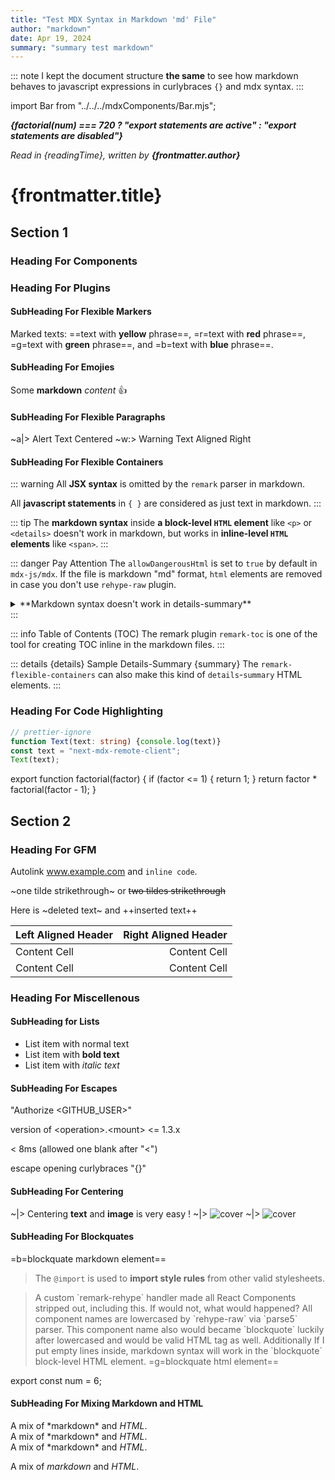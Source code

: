 ```yaml
---
title: "Test MDX Syntax in Markdown 'md' File"
author: "markdown"
date: Apr 19, 2024
summary: "summary test markdown"
---
```


::: note
I kept the document structure **the same** to see how markdown behaves to javascript expressions in curlybraces `{}` and mdx syntax.
:::

import Bar from "../../../mdxComponents/Bar.mjs";

**_{factorial(num) === 720 ? "export statements are active" : "export statements are disabled"}_**

_Read in {readingTime}, written by **{frontmatter.author}**_

# {frontmatter.title}

<Toc toc={toc} ordered indented maxDepth={5} tight />

## Section 1

### Heading For Components

<Hello name={props.foo} />

<CountButton />

<Dynamic />

<Bar className="i-am-imported-component" />

### Heading For Plugins

#### SubHeading For Flexible Markers

Marked texts: ==text with **yellow** phrase==, =r=text with **red** phrase==, =g=text with **green** phrase==, and =b=text with **blue** phrase==.

#### SubHeading For Emojies

Some **markdown** _content_ :+1:

#### SubHeading For Flexible Paragraphs

~a|> Alert Text Centered
~w:> Warning Text Aligned Right

#### SubHeading For Flexible Containers

::: warning 
All **JSX syntax** is omitted by the `remark` parser in markdown.

All **javascript statements** in `{ }` are considered as just text in markdown.
:::

::: tip
<span>The **markdown syntax** inside **a block-level `HTML` element** like `<p>` or `<details>` doesn't work in markdown, but works in **inline-level `HTML` elements** like `<span>`.</span>
:::

::: danger Pay Attention
The `allowDangerousHtml` is set to `true` by default in `mdx-js/mdx`. If the file is markdown "md" format, `html` elements are removed in case you don't use `rehype-raw` plugin.
<details>
  <summary>**Markdown syntax doesn't work in details-summary**</summary>
  + List item - 1
  + List item - 2
  <p>_The markdown list syntax also doesn't work !_</p>
</details>
:::

::: info Table of Contents (TOC)
The remark plugin `remark-toc` is one of the tool for creating TOC inline in the markdown files.
:::

::: details {details} Sample Details-Summary {summary}
The `remark-flexible-containers` can also make this kind of `details`-`summary` HTML elements.
:::

### Heading For Code Highlighting

```typescript:demo.ts
// prettier-ignore
function Text(text: string) {console.log(text)}
const text = "next-mdx-remote-client";
Text(text);
```

export function factorial(factor) {
  if (factor <= 1) {
    return 1;
  }
  return factor * factorial(factor - 1);
}

## Section 2

### Heading For GFM

Autolink www.example.com and `inline code`.

~one tilde strikethrough~ or ~~two tildes strikethrough~~

Here is ~deleted text~ and ++inserted text++

| Left Aligned Header  | Right Aligned Header |
| :------------------- | -------------------: |
| Content Cell         | Content Cell         |
| Content Cell         | Content Cell         |

### Heading For Miscellenous

#### SubHeading for Lists

+ List item with normal text
+ List item with **bold text**
+ List item with *italic text*

#### SubHeading For Escapes

"Authorize \<GITHUB_USER>"

version of \<operation>.\<mount> \<= 1.3.x

< 8ms (allowed one blank after "\<")

escape opening curlybraces "\{}"

#### SubHeading For Centering

~|> Centering **text** and **image** is very easy !
~|> <Image src="/images/cover.png" alt="cover" width={180} height={40} />
~|> ![cover](/images/cover.png)

#### SubHeading For Blockquates

=b=blockquate markdown element==
> The `@import` is used to **import style rules** from other valid stylesheets.

<BlockQuote>
  A custom `remark-rehype` handler made all React Components stripped out, including this. If would not, what would happened? All component names are lowercased by `rehype-raw` via `parse5` parser. This component name also would became `blockquote` luckily after lowercased and would be valid HTML tag as well. Additionally If I put empty lines inside, markdown syntax will work in the `blockquote` block-level HTML element. <span>=g=blockquate html element==</span>
</BlockQuote>

export const num = 6;

#### SubHeading For Mixing Markdown and HTML

<div class="note">
A mix of *markdown* and <em>HTML</em>.
</div>

<div class="note">
  A mix of *markdown* and <em>HTML</em>.
</div>

<div class="note">A mix of *markdown* and <em>HTML</em>.</div>

<div class="note">

A mix of *markdown* and <em>HTML</em>.

</div>

